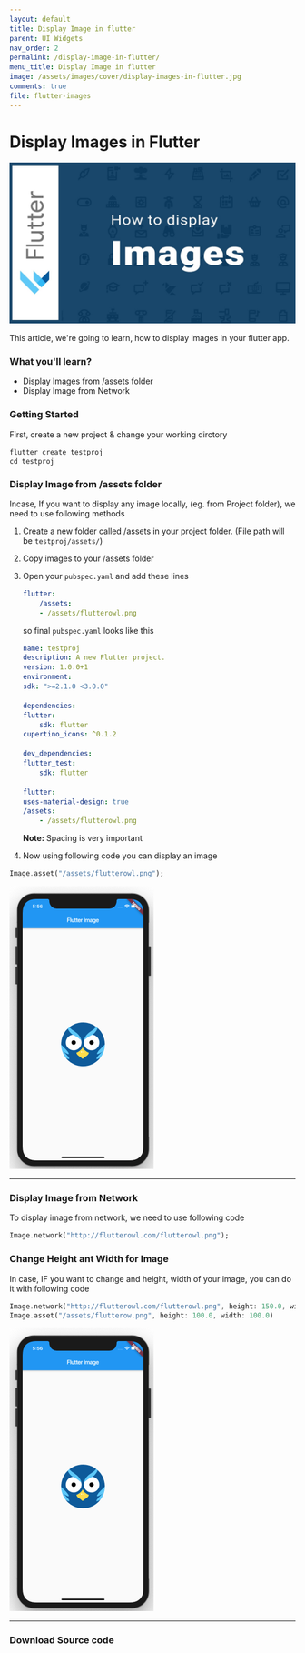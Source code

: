 ```yaml
---
layout: default
title: Display Image in flutter
parent: UI Widgets
nav_order: 2
permalink: /display-image-in-flutter/
menu_title: Display Image in flutter
image: /assets/images/cover/display-images-in-flutter.jpg
comments: true
file: flutter-images
---
```


# Display Images in Flutter

<img src="/assets/images/cover/display-images-in-flutter.jpg">

This article, we're going to learn, how to display images in your flutter app.

### What you'll learn?
- Display Images from /assets folder
- Display Image from Network

### Getting Started

First, create a new project & change your working dirctory

    flutter create testproj
    cd testproj

### Display Image from /assets folder

Incase, If you want to display any image locally, (eg. from Project folder), we need to use following methods

1. Create a new folder called /assets in your project folder. (File path will be `testproj/assets/`)
2. Copy images to your /assets folder
3. Open your `pubspec.yaml` and add these lines

    ```yaml
    flutter:
        /assets:
        - /assets/flutterowl.png
    ```

    so final `pubspec.yaml` looks like this

    ```yaml
    name: testproj
    description: A new Flutter project.
    version: 1.0.0+1
    environment:
    sdk: ">=2.1.0 <3.0.0"

    dependencies:
    flutter:
        sdk: flutter
    cupertino_icons: ^0.1.2

    dev_dependencies:
    flutter_test:
        sdk: flutter

    flutter:
    uses-material-design: true
    /assets:
        - /assets/flutterowl.png
    ```

    **Note:** Spacing is very important

4. Now using following code you can display an image

``` dart
Image.asset("/assets/flutterowl.png");
```

<img src="/assets/images/screenshots/flutter-display-image-locally.png"/>

---

### Display Image from Network

To display image from network, we need to use following code

```dart
Image.network("http://flutterowl.com/flutterowl.png");
```


### Change Height ant Width for Image

In case, IF you want to change and height, width of your image, you can do it with following code

```dart
Image.network("http://flutterowl.com/flutterowl.png", height: 150.0, width: 150.0)
Image.asset("/assets/flutterow.png", height: 100.0, width: 100.0)
```

<img src="/assets/images/screenshots/flutter-display-image-locally.png"/>

---

### Download Source code
